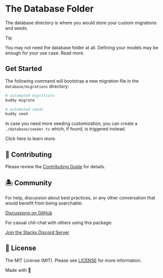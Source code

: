 # The Database Folder

The database directory is where you would store your custom migrations and seeds.

> [!TIP]
> You may not need the database folder at all. Defining your models may be enough for your use case. Read more.

## Get Started

The following command will bootstrap a new migration file in the `database/migrations` directory:

```bash
# automated migrations
buddy migrate
```

```bash
# automated seeds
buddy seed
```

In case you need more seeding customization, you can create a `./database/seeder.ts` which, if found, is triggered instead.

Click here to learn more.

## 🚜 Contributing

Please review the [Contributing Guide](https://github.com/stacksjs/contributing) for details.

## 🏝 Community

For help, discussion about best practices, or any other conversation that would benefit from being searchable:

[Discussions on GitHub](https://github.com/stacksjs/stacks/discussions)

For casual chit-chat with others using this package:

[Join the Stacks Discord Server](https://discord.gg/stacksjs)

## 📄 License

The MIT License (MIT). Please see [LICENSE](../../LICENSE.md) for more information.

Made with 💙
